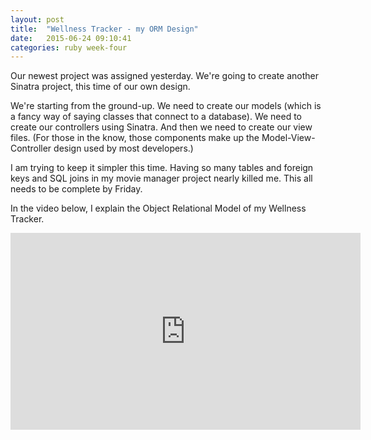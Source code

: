 ```yaml
---
layout: post
title:  "Wellness Tracker - my ORM Design"
date:   2015-06-24 09:10:41
categories: ruby week-four
---
```


Our newest project was assigned yesterday.  We're going to create another Sinatra project, this time of our own design.  

We're starting from the ground-up.  We need to create our models (which is a fancy way of saying classes that connect to a database).  We need to create our controllers using Sinatra.  And then we need to create our view files.  (For those in the know, those components make up the Model-View-Controller design used by most developers.)

I am trying to keep it simpler this time.  Having so many tables and foreign keys and SQL joins in my movie manager project nearly killed me.  This all needs to be complete by Friday.

In the video below, I explain the Object Relational Model of my Wellness Tracker.

<iframe width="560" height="315" src="https://www.youtube.com/embed/ZLT4vgrSIB0" frameborder="0" allowfullscreen></iframe>